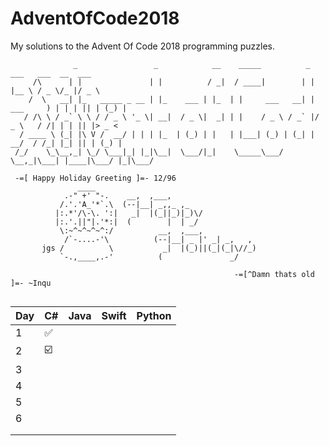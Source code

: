 # AdventOfCode2018
My solutions to the Advent Of Code 2018 programming puzzles. 

```
              _                 _            __    _____          _        ___   ___  __  ___  
     /\      | |               | |          / _|  / ____|        | |      |__ \ / _ \/_ |/ _ \ 
    /  \   __| |_   _____ _ __ | |_    ___ | |_  | |     ___   __| | ___     ) | | | || | (_) |
   / /\ \ / _` \ \ / / _ \ '_ \| __|  / _ \|  _| | |    / _ \ / _` |/ _ \   / /| | | || |> _ < 
  / ____ \ (_| |\ V /  __/ | | | |_  | (_) | |   | |___| (_) | (_| |  __/  / /_| |_| || | (_) |
 /_/    \_\__,_| \_/ \___|_| |_|\__|  \___/|_|    \_____\___/ \__,_|\___| |____|\___/ |_|\___/ 
 
 -=[ Happy Holiday Greeting ]=- 12/96
               ____
            .-" +' "-.    __,  ,___,
           /.'.'A_'*`.\  (--|__| _,,_ ,_
          |:.*'/\-\. ':|   _|  |(_||_)|_)\/
          |:.'.||"|.'*:|  (        |  | _/
           \:~^~^~^~^:/          __,  ,___,
            /`-....-'\          (--|__| _ |' _| _,   ,
       jgs /          \           _|  |(_)||(_|(_|\//_)
           `-.,____,.-'          (               _/
                                                   
                                                  -=[^Damn thats old ]=- ~Inqu
                                                                                               
```                                                                                     
| Day | C# | Java | Swift | Python |
|-----|----|------|-------|--------|
| 1   | :white_check_mark:   |      |       |        |
| 2   | :ballot_box_with_check:   |      |       |        |
| 3   |    |      |       |        |
| 4   |    |      |       |        |
| 5   |    |      |       |        |
| 6   |    |      |       |        |
|     |    |      |       |        |
|     |    |      |       |        |
